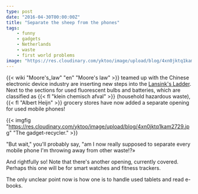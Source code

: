 ```yaml
---
type: post
date: "2016-04-30T00:00:00Z"
title: "Separate the sheep from the phones"
tags:
    - funny
    - gadgets
    - Netherlands
    - waste
    - first world problems
image: "https://res.cloudinary.com/yktoo/image/upload/blog/4xn0jktq1kam2729.jpg"
---
```


{{< wiki "Moore's_law" "en" "Moore's law" >}} teamed up with the Chinese electronic device industry are inserting new steps into the [Lansink's Ladder](ru;0093). Next to the sections for used fluorescent bulbs and batteries, which are classified as {{< fl "klein chemisch afval" >}} (household hazardous waste), {{< fl "Albert Heijn" >}} grocery stores have now added a separate opening for used mobile phones!

{{< imgfig "https://res.cloudinary.com/yktoo/image/upload/blog/4xn0jktq1kam2729.jpg" "The gadget-recycler." >}}

<!--more-->

"But wait," you'll probably say, "am I now really supposed to separate every mobile phone I'm throwing away from other waste!?»

And rightfully so! Note that there's another opening, currently covered. Perhaps this one will be for smart watches and fitness trackers.

The only unclear point now is how one is to handle used tablets and read e-books.
